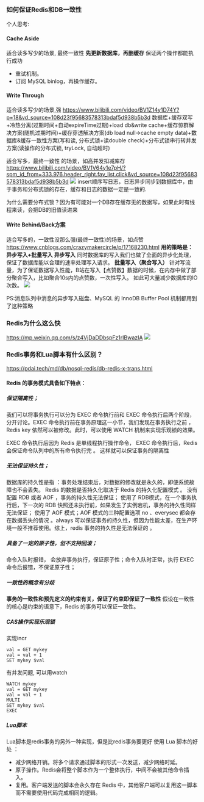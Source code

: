 ### 如何保证Redis和DB一致性
个人思考:
#### Cache Aside
适合读多写少的场景, 最终一致性
**先更新数据库，再删缓存**
保证两个操作都能执行成功
- 重试机制。
- 订阅 MySQL binlog，再操作缓存。
#### Write Through
适合读多写少的场景,强
https://www.bilibili.com/video/BV1Z14y1D74Y?p=18&vd_source=108d23f95683578313bdaf5d938b5b3d
数据库+缓存双写+冷热分离(过期时间+自动expireTime过期)+load db&write cache+缓存惊群解决方案(随机过期时间)+缓存穿透解决方案(db load null->cache empty data)+数据库&缓存一致性方案(写和读, 分布式锁+读double check)+分布式锁串行转并发方案(读操作的分布式锁, tryLock, 自动超时)

适合写多，最终一致性 的场景，如高并发扣减库存
https://www.bilibili.com/video/BV1V64y1e7pH/?spm_id_from=333.976.header_right.fav_list.click&vd_source=108d23f95683578313bdaf5d938b5b3d
![](Pasted%20image%2020240108132715.png)
insert顺序写日志，日志异步同步到数据库中，由于事务和分布式锁的存在，缓存和日志的数据一定是一致的. 

为什么需要分布式锁？因为有可能对一个DB存在缓存无的数据写，如果此时有线程来读，会把DB的旧值读进来
#### Write Behind/Back方案
适合写多的，一致性没那么强(最终一致性)的场景，如点赞
https://www.cnblogs.com/crazymakercircle/p/17168230.html
**用的策略是： 异步写入+批量写入**
**异步写入**
同时数据库的写入我们也做了全面的异步化处理，保证了数据库能以合理的速率处理写入请求。
**批量写入（聚合写入）**
针对写流量，为了保证数据写入性能，B站在写入【点赞数】数据的时候，在内存中做了部分聚合写入，比如聚合10s内的点赞数，一次性写入。
如此可大量减少数据库的IO次数。
![](Pasted%20image%2020240108133312.png)

PS:消息队列中消息的异步写入磁盘、MySQL 的 InnoDB Buffer Pool 机制都用到了这种策略

### Redis为什么这么快
https://mp.weixin.qq.com/s/z4VjDaDDbspFz1rIBwazIA
![](Pasted%20image%2020240125215135.png)

### Redis事务和Lua脚本有什么区别？
https://pdai.tech/md/db/nosql-redis/db-redis-x-trans.html
#### Redis 的事务模式具备如下特点：
##### 保证隔离性；
我们可以将事务执行可以分为 EXEC 命令执行前和 EXEC 命令执行后两个阶段，分开讨论。EXEC 命令执行前在事务原理这一小节，我们发现在事务执行之前 ，Redis key 依然可以被修改。此时，可以使用 WATCH 机制来实现乐观锁的效果。

EXEC 命令执行后因为 Redis 是单线程执行操作命令， EXEC 命令执行后，Redis 会保证命令队列中的所有命令执行完 。 这样就可以保证事务的隔离性
##### 无法保证持久性；
数据库的持久性是指 ：事务处理结束后，对数据的修改就是永久的，即便系统故障也不会丢失。
Redis 的数据是否持久化取决于 Redis 的持久化配置模式 。
没有配置 RDB 或者 AOF ，事务的持久性无法保证；
使用了 RDB模式，在一个事务执行后，下一次的 RDB 快照还未执行前，如果发生了实例宕机，事务的持久性同样无法保证；
使用了 AOF 模式；AOF 模式的三种配置选项 no 、everysec 都会存在数据丢失的情况 。always 可以保证事务的持久性，但因为性能太差，在生产环境一般不推荐使用。综上，redis 事务的持久性是无法保证的 。
##### 具备了一定的原子性，但不支持回滚；
命令入队时报错， 会放弃事务执行，保证原子性；命令入队时正常，执行 EXEC 命令后报错，不保证原子性；
##### 一致性的概念有分歧
**事务的一致性和预先定义的约束有关，保证了约束即保证了一致性**
假设在一致性的核心是约束的语意下，Redis 的事务可以保证一致性。

##### CAS操作实现乐观锁
实现incr
```
val = GET mykey
val = val + 1
SET mykey $val
```
有并发问题, 可以用watch
```
WATCH mykey
val = GET mykey
val = val + 1
MULTI
SET mykey $val
EXEC
```
##### Lua脚本
Lua脚本是redis事务的另外一种实现，但是比redis事务要更好
使用 Lua 脚本的好处 ：
- 减少网络开销。将多个请求通过脚本的形式一次发送，减少网络时延。
- 原子操作。Redis会将整个脚本作为一个整体执行，中间不会被其他命令插入。
- 复用。客户端发送的脚本会永久存在 Redis 中，其他客户端可以复用这一脚本而不需要使用代码完成相同的逻辑。

